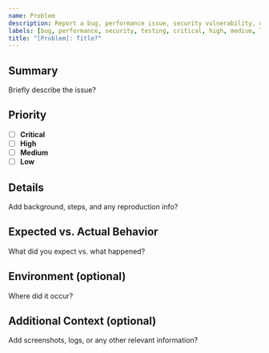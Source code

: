 ```yaml
---
name: Problem
description: Report a bug, performance issue, security vulnerability, or testing issue.
labels: [bug, performance, security, testing, critical, high, medium, low]
title: "[Problem]: Title?"
---
```


## Summary

Briefly describe the issue?

## Priority

- [ ] **Critical**
- [ ] **High**
- [ ] **Medium**
- [ ] **Low**

## Details

Add background, steps, and any reproduction info?

## Expected vs. Actual Behavior

What did you expect vs. what happened?

## Environment (optional)

Where did it occur?

## Additional Context (optional)

Add screenshots, logs, or any other relevant information?

